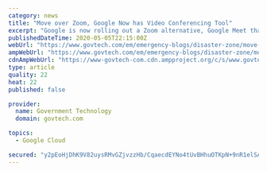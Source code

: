 ```yaml
---
category: news
title: "Move over Zoom, Google Now has Video Conferencing Tool"
excerpt: "Google is now rolling out a Zoom alternative, Google Meet that includes free auto-captioning. If you already have G-Suites, it is already enabled. 100 people maximum capacity. Unlimited meeting time limit until September 30,"
publishedDateTime: 2020-05-05T22:15:00Z
webUrl: "https://www.govtech.com/em/emergency-blogs/disaster-zone/move-over-zoom-google-now-has-video-conferencing-tool.html"
ampWebUrl: "https://www.govtech.com/em/emergency-blogs/disaster-zone/move-over-zoom-google-now-has-video-conferencing-tool.html?AMP"
cdnAmpWebUrl: "https://www-govtech-com.cdn.ampproject.org/c/s/www.govtech.com/em/emergency-blogs/disaster-zone/move-over-zoom-google-now-has-video-conferencing-tool.html?AMP"
type: article
quality: 22
heat: 22
published: false

provider:
  name: Government Technology
  domain: govtech.com

topics:
  - Google Cloud

secured: "y2pEoHjDhK9V82uysRMvGZjvzzHb/CqaecdEYNo4tUvBHhuOTKpN+9nR1elSAyddWSTrsd2kdFZiOkZd2Hj4Z1Ev9vxWIFOLnLoMwzILIi334oGJwBYI0+35bsUkmF5J5D0GtIg2ZVUjLyQzALT5rGCWtXsX0fdLEahlpCLpzMmtqYy/1ggdI+DjFw3Q4epmPE6Ae8QpvKbSAZkNlgY863rkvHsh60i6zSSt8sxxWXIbDj907TG1Er80VpzIl5Xx01TFQqJnq7sOqlqTUjYr3kNXJJLFV8wF/MnXEnWuGInaFroV2p4IkjXCX3J1pQUTQcvvJYAiS3cnX3/moU6kKCaYuLA2WuE04R0bUbHzOkFT76FqeFrXwPt2vmFIwavSozk/JiiUJJZsnfAOKAiUxOc0oUXKTfDn0pkF35lvRvkf/fDiwpLyhLsSw+hd1LNQprUrVtohC/9OcYhs0BxoTAttS941DAY/pI0wiOjkyOg=;iq9qPkMP4IitGqC0jA18Jw=="
---
```


